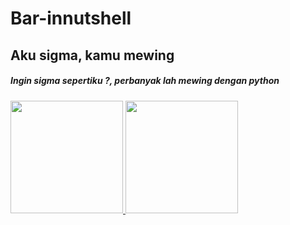 # Bar-innutshell

<h2>Aku sigma, kamu mewing </h2>  

<h5 >Ingin sigma sepertiku ?, perbanyak lah mewing dengan python </h5>



<p align="left">
<a href="https://github.com/Bar-innutshell">
  <img height="180em" src="https://github-readme-stats-eight-theta.vercel.app/api?username=Bar-innutshell&show_icons=true&theme=algolia&include_all_commits=true&count_private=true"/>
  <img height="180em" src="https://github-readme-stats-eight-theta.vercel.app/api/top-langs/?username=Bar-innutshell&layout=compact&langs_count=8&theme=algolia"/>
</a>
</p>
